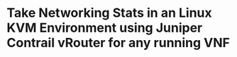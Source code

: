 # Take Networking Stats in an Linux KVM Environment using Juniper Contrail vRouter for any running VNF
